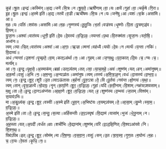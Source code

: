 

  
कुह॑।श्रु॒तः।इन्द्रः॑।कस्मि॑न्।अ॒द्य।जने॑।मि॒त्रः।न।श्रू॒य॒ते॒।ऋषी॑णाम्।वा॒।यः।क्षये॑।गुहा॑।वा॒।चर्कृ॑षे।गि॒रा॥  
इ॒ह।श्रु॒तः।इन्द्रः॑।अ॒स्मे इति॑।अ॒द्य।स्तवे॑।व॒ज्री।ऋची॑षमः।मि॒त्रः।न।यः।जने॑षु।आ।यशः॑।च॒क्रे।असा॑मि।आ॥  
म॒हः।यः।पतिः॑।शव॑सः।असा॑मि।आ।म॒हः।नृ॒म्णस्य॑।तू॒तु॒जिः।भ॒र्ता।वज्र॑स्य।धृ॒ष्णोः।पि॒ता।पु॒त्रम्ऽइ॑व।प्रि॒यम्॥  
यु॒जा॒नः।अश्वा॑।वात॑स्य।धुनी॒ इति॑।दे॒वः।दे॒वस्य॑।व॒ज्रि॒ऽवः॒।स्यन्ता॑।प॒था।वि॒रुक्म॑ता।सृ॒जा॒नः।स्तो॒षि॒।अध्व॑नः॥  
त्वम्।त्या।चि॒त्।वात॑स्य।अश्वा॑।आ।अ॒गाः॒।ऋ॒ज्रा।त्मना॑।वह॑ध्यै।ययोः॑।दे॒वः।न।मर्त्यः॑।य॒न्ता।नकिः॑।वि॒दाय्यः॑॥  
अध॑।ग्मन्ता॑।उ॒शना॑।पृ॒च्छ॒ते॒।वा॒म्।कत्ऽअ॑र्था।नः॒।आ।गृ॒हम्।आ।ज॒ग्म॒थुः॒।प॒रा॒कात्।दि॒वः।च॒।ग्मः।च॒।मर्त्य॑म्॥  
आ।नः॒।इ॒न्द्र॒।पृ॒क्ष॒से॒।अ॒स्माक॑म्।ब्रह्म॑।उत्ऽय॑तम्।तत्।त्वा॒।या॒चा॒म॒हे॒।अवः॑।शुष्ण॑म्।यत्।हन्।अमा॑नुषम्॥  
अ॒क॒र्मा।दसुः॑।अ॒भि।नः॒।अ॒म॒न्तुः।अ॒न्यऽव्र॑तः।अमा॑नुषः।त्वम्।तस्य॑।अ॒मि॒त्र॒ऽह॒न्।वधः॑।दा॒सस्य॑।द॒म्भ॒य॒॥  
त्वम्।नः॒।इ॒न्द्र॒।शू॒र॒।शूरैः॑।उ॒त।त्वाऽऊ॑तासः।ब॒र्हना॑।पु॒रु॒ऽत्रा।ते॒।वि।पू॒र्तयः॑।नव॑न्त।क्षो॒णयः॑।य॒था॒॥  
त्वम्।तान्।वृ॒त्र॒ऽहत्ये॑।चो॒दयः॒॒।नॄन्।का॒र्पा॒णे।शू॒र॒।व॒ज्रि॒ऽवः॒।गुहा॑।यदि॑।क॒वी॒नाम्।वि॒शाम्।नक्ष॑त्रऽशवसाम्॥  
म॒क्षु।ता।ते॒।इ॒न्द्र॒।दा॒नऽअ॑प्न॑सः।आ॒क्षा॒णे।शू॒र॒।व॒ज्रि॒ऽवः॒।यत्।ह॒।शुष्ण॑स्य।द॒म्भयः॑।जा॒तम्।विश्व॑म्।स॒याव॑ऽभिः॥  
मा।अ॒कु॒ध्र्य॑क्।इ॒न्द्र॒।शू॒र॒।वस्वीः॑।अ॒स्मे इति॑।भू॒व॒न्।अ॒भिष्ट॑यः।व॒यम्ऽव॑यम्।ते॒।आ॒सा॒म्।सु॒म्ने।स्या॒म॒।व॒ज्रि॒ऽवः॒॥  
अ॒स्मे इति॑।ता।ते॒।इ॒न्द्र॒।स॒न्तु॒।स॒त्या।अहिं॑सन्तीः।उ॒प॒ऽस्पृषः॑।वि॒द्याम॑।यासा॑म्।भुजः॑।धे॒नू॒नाम्।न।व॒ज्रि॒ऽवः॒॥  
अ॒ह॒स्ता।यत्।अ॒पदी॑।वर्ध॑त।क्षाः।शची॑भिः।वे॒द्याना॑म्।शुष्ण॑म्।परि॑।प्र॒ऽद॒क्षि॒णित्।वि॒श्वऽआ॑यवे।नि।शि॒श्न॒थः॒॥  
पिब॑ऽपिब।इत्।इ॒न्द्र॒।शू॒र॒।सोम॑म्।मा।रि॒ष॒ण्यः॒।व॒स॒वा॒न॒।वसुः॑।सन्।उ॒त।त्रा॒य॒स्व॒।गृ॒ण॒तः।म॒घोनः॑।म॒हः।च॒।रा॒यः।रे॒वतः॑।कृ॒धि॒।नः॒॥  

